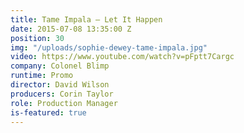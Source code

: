 ```yaml
---
title: Tame Impala — Let It Happen
date: 2015-07-08 13:35:00 Z
position: 30
img: "/uploads/sophie-dewey-tame-impala.jpg"
video: https://www.youtube.com/watch?v=pFptt7Cargc
company: Colonel Blimp
runtime: Promo
director: David Wilson
producers: Corin Taylor
role: Production Manager
is-featured: true
---
```


